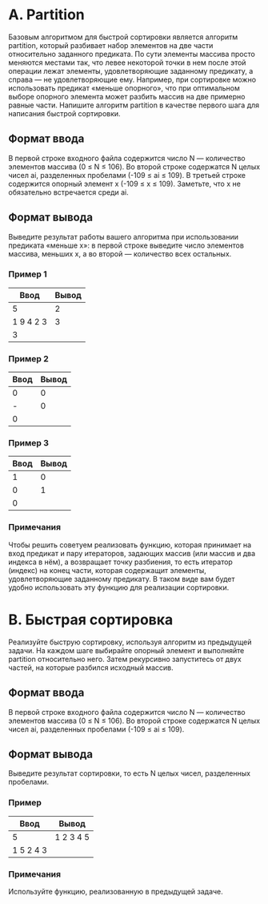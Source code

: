 # A. Partition


Базовым алгоритмом для быстрой сортировки является алгоритм partition, который разбивает набор элементов на две части относительно заданного предиката.
По сути элементы массива просто меняются местами так, что левее некоторой точки в нем после этой операции лежат элементы, удовлетворяющие заданному предикату, а справа — не удовлетворяющие ему.
Например, при сортировке можно использовать предикат «меньше опорного», что при оптимальном выборе опорного элемента может разбить массив на две примерно равные части.
Напишите алгоритм partition в качестве первого шага для написания быстрой сортировки.
## Формат ввода

В первой строке входного файла содержится число N — количество элементов массива (0 ≤ N ≤ 106).
Во второй строке содержатся N целых чисел ai, разделенных пробелами (-109 ≤ ai ≤ 109).
В третьей строке содержится опорный элемент x (-109 ≤ x ≤ 109).
Заметьте, что x не обязательно встречается среди ai.
## Формат вывода

Выведите результат работы вашего алгоритма при использовании предиката «меньше x»: в первой строке выведите число элементов массива, меньших x, а во второй — количество всех остальных.

### Пример 1
| Ввод      | 	Вывод |
|-----------|--------|
| 5         | 2      |
| 1 9 4 2 3 | 3      |
| 3         |        |

### Пример 2

| Ввод | 	Вывод |
|------|--------|
| 0    | 0      |
| -    | 0      |
| 0    |        |

### Пример 3

| Ввод | 	Вывод |
|------|--------|
| 1    | 0      |
| 0    | 1      |
| 0    |        |

### Примечания

Чтобы решить советуем реализовать функцию, которая принимает на вход предикат и пару итераторов, задающих массив (или массив и два индекса в нём), а возвращает точку разбиения, то есть итератор (индекс) на конец части, которая содержащит элементы, удовлетворяющие заданному предикату.
В таком виде вам будет удобно использовать эту функцию для реализации сортировки.

# B. Быстрая сортировка


Реализуйте быструю сортировку, используя алгоритм из предыдущей задачи.
На каждом шаге выбирайте опорный элемент и выполняйте partition относительно него. Затем рекурсивно запуститесь от двух частей, на которые разбился исходный массив.
## Формат ввода

В первой строке входного файла содержится число N — количество элементов массива (0 ≤ N ≤ 106).
Во второй строке содержатся N целых чисел ai, разделенных пробелами (-109 ≤ ai ≤ 109).
## Формат вывода

Выведите результат сортировки, то есть N целых чисел, разделенных пробелами.
### Пример 

| Ввод	     | Вывод     |
|-----------|-----------|
| 5         | 1 2 3 4 5 |
| 1 5 2 4 3 |           |

### Примечания

Используйте функцию, реализованную в предыдущей задаче.
